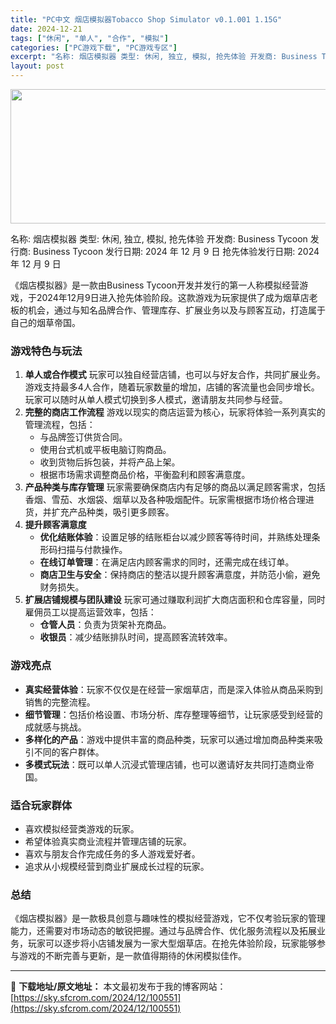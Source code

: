 ```yaml
---
title: "PC中文 烟店模拟器Tobacco Shop Simulator v0.1.001 1.15G"
date: 2024-12-21
tags: ["休闲", "单人", "合作", "模拟"]
categories: ["PC游戏下载", "PC游戏专区"]
excerpt: "名称: 烟店模拟器 类型: 休闲, 独立, 模拟, 抢先体验 开发商: Business Tycoon 发行商: Business Tycoon 发行日期: 2024 年 12 月 9 日 抢先体验发行日期: 2024 年 12 月 9 日 《烟店模拟器》是一款由Business Tycoon开发并&hellip;"
layout: post
---
```


<img class="aligncenter size-full wp-image-100552" src="https://sky.sfcrom.com/wp-content/uploads/2024/12/2024122109104369.webp" alt="" width="660" height="215" />

名称: 烟店模拟器
类型: 休闲, 独立, 模拟, 抢先体验
开发商: Business Tycoon
发行商: Business Tycoon
发行日期: 2024 年 12 月 9 日
抢先体验发行日期: 2024 年 12 月 9 日

《烟店模拟器》是一款由Business Tycoon开发并发行的第一人称模拟经营游戏，于2024年12月9日进入抢先体验阶段。这款游戏为玩家提供了成为烟草店老板的机会，通过与知名品牌合作、管理库存、扩展业务以及与顾客互动，打造属于自己的烟草帝国。
<h3>游戏特色与玩法</h3>
<ol>
 	<li><strong>单人或合作模式</strong>
玩家可以独自经营店铺，也可以与好友合作，共同扩展业务。游戏支持最多4人合作，随着玩家数量的增加，店铺的客流量也会同步增长。玩家可以随时从单人模式切换到多人模式，邀请朋友共同参与经营。</li>
 	<li><strong>完整的商店工作流程</strong>
游戏以现实的商店运营为核心，玩家将体验一系列真实的管理流程，包括：
<ul>
 	<li>与品牌签订供货合同。</li>
 	<li>使用台式机或平板电脑订购商品。</li>
 	<li>收到货物后拆包装，并将产品上架。</li>
 	<li>根据市场需求调整商品价格，平衡盈利和顾客满意度。</li>
</ul>
</li>
 	<li><strong>产品种类与库存管理</strong>
玩家需要确保商店内有足够的商品以满足顾客需求，包括香烟、雪茄、水烟袋、烟草以及各种吸烟配件。玩家需根据市场价格合理进货，并扩充产品种类，吸引更多顾客。</li>
 	<li><strong>提升顾客满意度</strong>
<ul>
 	<li><strong>优化结账体验</strong>：设置足够的结账柜台以减少顾客等待时间，并熟练处理条形码扫描与付款操作。</li>
 	<li><strong>在线订单管理</strong>：在满足店内顾客需求的同时，还需完成在线订单。</li>
 	<li><strong>商店卫生与安全</strong>：保持商店的整洁以提升顾客满意度，并防范小偷，避免财务损失。</li>
</ul>
</li>
 	<li><strong>扩展店铺规模与团队建设</strong>
玩家可通过赚取利润扩大商店面积和仓库容量，同时雇佣员工以提高运营效率，包括：
<ul>
 	<li><strong>仓管人员</strong>：负责为货架补充商品。</li>
 	<li><strong>收银员</strong>：减少结账排队时间，提高顾客流转效率。</li>
</ul>
</li>
</ol>
<h3>游戏亮点</h3>
<ul>
 	<li><strong>真实经营体验</strong>：玩家不仅仅是在经营一家烟草店，而是深入体验从商品采购到销售的完整流程。</li>
 	<li><strong>细节管理</strong>：包括价格设置、市场分析、库存整理等细节，让玩家感受到经营的成就感与挑战。</li>
 	<li><strong>多样化的产品</strong>：游戏中提供丰富的商品种类，玩家可以通过增加商品种类来吸引不同的客户群体。</li>
 	<li><strong>多模式玩法</strong>：既可以单人沉浸式管理店铺，也可以邀请好友共同打造商业帝国。</li>
</ul>
<h3>适合玩家群体</h3>
<ul>
 	<li>喜欢模拟经营类游戏的玩家。</li>
 	<li>希望体验真实商业流程并管理店铺的玩家。</li>
 	<li>喜欢与朋友合作完成任务的多人游戏爱好者。</li>
 	<li>追求从小规模经营到商业扩展成长过程的玩家。</li>
</ul>
<h3>总结</h3>
《烟店模拟器》是一款极具创意与趣味性的模拟经营游戏，它不仅考验玩家的管理能力，还需要对市场动态的敏锐把握。通过与品牌合作、优化服务流程以及拓展业务，玩家可以逐步将小店铺发展为一家大型烟草店。在抢先体验阶段，玩家能够参与游戏的不断完善与更新，是一款值得期待的休闲模拟佳作。

---
📖 **下载地址/原文地址：** 本文最初发布于我的博客网站：[https://sky.sfcrom.com/2024/12/100551](https://sky.sfcrom.com/2024/12/100551)
